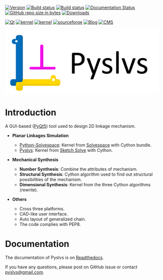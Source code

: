 [![Version](https://img.shields.io/badge/version-19.04.0-yellow.svg)](https://github.com/KmolYuan/Pyslvs-PyQt5/releases/latest)
[![Build status](https://ci.appveyor.com/api/projects/status/d2rxv6psmuj5fco9?svg=true)](https://ci.appveyor.com/project/KmolYuan/pyslvs-pyqt5)
[![Build status](https://img.shields.io/travis/KmolYuan/Pyslvs-UI.svg?logo=travis)](https://travis-ci.org/KmolYuan/Pyslvs-UI)
[![Documentation Status](https://readthedocs.org/projects/pyslvs-ui/badge/?version=latest)](https://pyslvs-ui.readthedocs.io/en/latest/?badge=latest)
[![GitHub repo size in bytes](https://img.shields.io/github/repo-size/KmolYuan/Pyslvs-UI.svg)](https://github.com/KmolYuan/Pyslvs-UI/releases)
[![Downloads](https://img.shields.io/github/downloads/KmolYuan/Pyslvs-UI/total.svg)](https://github.com/KmolYuan/Pyslvs-UI/releases)

[![Qt](https://img.shields.io/badge/qt%20version-&ge;5.10-orange.svg)](https://riverbankcomputing.com/software/pyqt/intro)
[![kernel](https://img.shields.io/badge/kernel-python%20solvespace-orange.svg)](https://github.com/KmolYuan/python-solvespace)
[![kernel](https://img.shields.io/badge/kernel-pyslvs-orange.svg)](https://github.com/KmolYuan/pyslvs)
[![sourceforge](https://img.shields.io/badge/site-sourceforge-green.svg)](https://sourceforge.net/projects/pyslvs/)
[![Blog](https://img.shields.io/badge/info-blog-blue.svg)](http://www.pyslvs.com/blog/index.html)
[![CMS](https://img.shields.io/badge/info-cms-blue.svg)](http://www.pyslvs.com/content/)

![title](icons/splash.png)

# Introduction

A GUI-based ([PyQt5]) tool used to design 2D linkage mechanism.

+ **Planar Linkages Simulation**

    - [Python-Solvespace]: Kernel from [Solvespace] with Cython bundle.
    - [Pyslvs]: Kernel from [Sketch Solve] with Cython.

+ **Mechanical Synthesis**

    - **Number Synthesis**: Combine the attributes of mechanism.
    - **Structural Synthesis**: Cython algorithm used to find out structural possibilities of the mechanism.
    - **Dimensional Synthesis**: Kernel from the three Cython algorithms (rewrite).

+ **Others**

    - Cross three platforms.
    - CAD-like user interface.
    - Auto layout of generalized chain.
    - The code complies with PEP8.

# Documentation

The documentation of Pyslvs is on [Readthedocs](https://pyslvs-ui.readthedocs.io/en/latest/).

If you have any questions, please post on GitHub issue or contact <pyslvs@gmail.com>.

[PyQt5]: https://www.riverbankcomputing.com/software/pyqt/download5
[Solvespace]: http://solvespace.com
[Python-Solvespace]: https://github.com/KmolYuan/python-solvespace
[Pyslvs]: https://github.com/KmolYuan/pyslvs
[Sketch Solve]: https://code.google.com/archive/p/sketchsolve/
